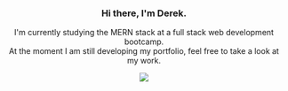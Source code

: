 <h3 align=center> Hi there, I'm Derek. </h3>
<p align=center> 
I'm currently studying the MERN stack at a full stack web development bootcamp. <br>
At the moment I am still developing my portfolio, feel free to take a look at my work. 
</p>

<p align=center>
<img src="https://github-readme-stats.vercel.app/api/top-langs/?username=luiderek&layout=compact&langs_count=4&theme=nord">
</p>
